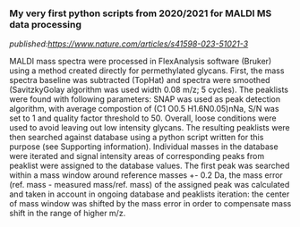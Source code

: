 ### My very first python scripts from 2020/2021 for MALDI MS data processing  

_published:https://www.nature.com/articles/s41598-023-51021-3_

MALDI mass spectra were processed in FlexAnalysis software (Bruker) using a method created directly for permethylated glycans. 
First, the mass spectra baseline was subtracted (TopHat) and spectra were smoothed 
(SavitzkyGolay algorithm was used width 0.08 m/z; 5 cycles).  The peaklists were found with following parameters: SNAP was used as peak detection algorithm, 
with average compostion of (C1 O0.5 H1.6N0.05)nNa, S/N was set to 1 and quality factor threshold to 50. 
Overall, loose conditions were used to avoid leaving out low intensity glycans. 
The resulting peaklists were then searched against database using a python script written for this purpose (see Supporting information).
Individual masses in the database were iterated and signal intensity areas of corresponding peaks from peaklist were assigned to the database values. 
The first peak was searched within a mass window around reference masses  +- 0.2 Da, the mass error (ref. mass - measured mass/ref. mass) 
of the assigned peak was calculated and taken in account in ongoing database and peaklists iteration: the center of mass window 
was shifted by the mass error in order to compensate mass shift in the range of higher m/z. 
